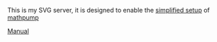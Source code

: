 This is my SVG server, it is designed to enable
the  [simplified setup](https://github.com/amkhlv/mathpump#simplified-setup)
of [mathpump](https://github.com/amkhlv/mathpump)

[Manual](http://htmlpreview.github.io/?https://github.com/amkhlv/svgserver/blob/master/target/scala-2.11/api/index.html)
